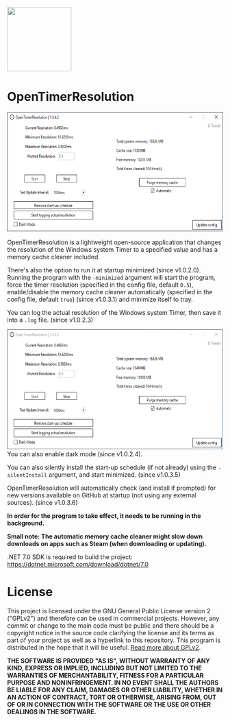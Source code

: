 <img src="https://github.com/TorniX0/OpenTimerResolution/raw/main/src/program.ico" width="150" height="150">

# OpenTimerResolution

<img src="https://github.com/TorniX0/OpenTimerResolution/raw/main/repo_imgs/OpenTimerResolution_preview.png" width="603.8461538461538" height="278.4615384615385">

OpenTimerResolution is a lightweight open-source application that changes the resolution of the Windows system Timer to a specified value and has a memory cache cleaner included.

There's also the option to run it at startup minimized (since v1.0.2.0). 
Running the program with the `-minimized` argument will start the program, force the timer resolution (specified in the config file, default `0.5`), enable/disable the memory cache cleaner automatically (specified in the config file, default `true`) (since v1.0.3.1) and minimize itself to tray. 

You can log the actual resolution of the Windows system Timer, then save it into a `.log` file. (since v1.0.2.3)

<img src="https://github.com/TorniX0/OpenTimerResolution/raw/main/repo_imgs/dark_mode.gif" width="603.8461538461538" height="278.4615384615385">
You can also enable dark mode (since v1.0.2.4).

You can also silently install the start-up schedule (if not already) using the `-silentInstall` argument, and start minimized. (since v1.0.3.5)

OpenTimerResolution will automatically check (and install if prompted) for new versions available on GitHub at startup (not using any external sources). (since v1.0.3.6)

**In order for the program to take effect, it needs to be running in the background.** 

**Small note: The automatic memory cache cleaner might slow down downloads on apps such as Steam (when downloading or updating).**

.NET 7.0 SDK is required to build the project: https://dotnet.microsoft.com/download/dotnet/7.0

# License

This project is licensed under the GNU General Public License version 2 ("GPLv2") and therefore can be used in commercial projects. However, any commit or change to the main code must be public and there should be a copyright notice in the source code clarifying the license and its terms as part of your project as well as a hyperlink to this repository. This program is distributed in the hope that it will be useful. [Read more about GPLv2](https://www.gnu.org/licenses/old-licenses/gpl-2.0.en.html).

**THE SOFTWARE IS PROVIDED "AS IS", WITHOUT WARRANTY OF ANY KIND, EXPRESS OR IMPLIED, INCLUDING BUT NOT LIMITED TO THE WARRANTIES OF MERCHANTABILITY, FITNESS FOR A PARTICULAR PURPOSE AND NONINFRINGEMENT. IN NO EVENT SHALL THE AUTHORS BE LIABLE FOR ANY CLAIM, DAMAGES OR OTHER LIABILITY, WHETHER IN AN ACTION OF CONTRACT, TORT OR OTHERWISE, ARISING FROM, OUT OF OR IN CONNECTION WITH THE SOFTWARE OR THE USE OR OTHER DEALINGS IN THE SOFTWARE.**
